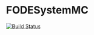 # FODESystemMC

[![Build Status](https://github.com/AndresCenteno/FODESystemMC.jl/actions/workflows/CI.yml/badge.svg?branch=main)](https://github.com/AndresCenteno/FODESystemMC.jl/actions/workflows/CI.yml?query=branch%3Amain)

